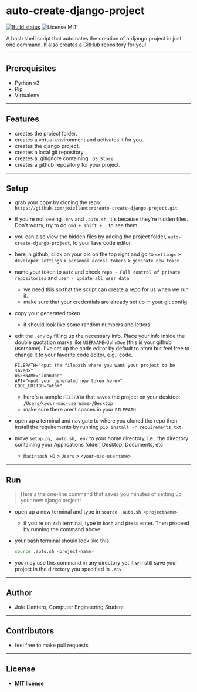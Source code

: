 # auto-create-django-project

[![Build status](https://ci.appveyor.com/api/projects/status/i7cynp6mrum24kv0/branch/master?svg=true)](https://ci.appveyor.com/project/joiellantero/auto-create-django-project/branch/master)
<img src="https://img.shields.io/github/license/joiellantero/auto-create-django-project" alt="License MIT">

A bash shell script that automates the creation of a django project in just one command. It also creates a GitHub repository for you!

---
## Prerequisites
- Python v3
- Pip
- Virtualenv

---
## Features
- creates the project folder.
- creates a virtual environment and activates it for you.
- creates the django project.
- creates a local git repository.
- creates a .gitignore containing `.DS_Store`.
- creates a github repository for your project.

---
## Setup

- grab your copy by cloning the repo: `https://github.com/joiellantero/auto-create-django-project.git`

- if you're not seeing `.env` and `.auto.sh`, it's because they're hidden files. Don't worry, try to do `cmd + shift + .` to see them.

- you can also view the hidden files by adding the project folder, `auto-create-django-project`, to your fave code editor.

- here in github, click on your pic on the top right and go to `settings` > `developer settings` > `personal access tokens` > `generate new token`

- name your token to `auto` and check `repo - Full control of private repositories` and `user - Update all user data`
  - we need this so that the script can create a repo for us when we run it.
  - make sure that your credentials are already set up in your git config

- copy your generated token
  - it should look like some random numbers and letters

- edit the `.env` by filling up the necessary info. Place your info inside the double quotation marks like `USERNAME=JohnDoe` (this is your github username). I've set up the code editor by default to atom but feel free to change it to your favorite code editor, e.g., code.

  ```plaintext
  FILEPATH="<put the filepath where you want your project to be saved>"
  USERNAME="JohnDoe"
  API="<put your generated new token here>"
  CODE_EDITOR="atom"
  ```
  - here's a sample `FILEPATH` that saves the project on your desktop:  `/Users/<your-mac-username>/Desktop`
  - make sure there arent spaces in your `FILEPATH`

- open up a terminal and navigate to where you cloned the repo then install the requirements by running `pip install -r requirements.txt`.

- move `setup.py`, `.auto.sh`, `.env` to your home directory, i.e., the directory containing your Applications folder, Desktop, Documents, etc
  - `Macintosh HD` > `Users` > `<your-mac-username>`

---
## Run

> Here's the one-line command that saves you minutes of setting up your new django project!

- open up a new terminal and type in `source .auto.sh <projectName>`
  - if you're on zsh terminal, type in `bash` and press enter. Then proceed by running the command above

- your bash terminal should look like this

  ```bash
  source .auto.sh <project-name>
  ```

- you may use this command in any directory yet it will still save your project in the directory you specified in `.env`

---
## Author

- Joie Llantero, Computer Engineering Student

---
## Contributors

- feel free to make pull requests

---
## License

- **[MIT license](http://opensource.org/licenses/mit-license.php)**
